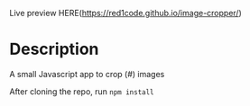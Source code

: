 Live preview HERE(https://red1code.github.io/image-cropper/)

# Description

A small Javascript app to crop (#) images

After cloning the repo, run `npm install`
